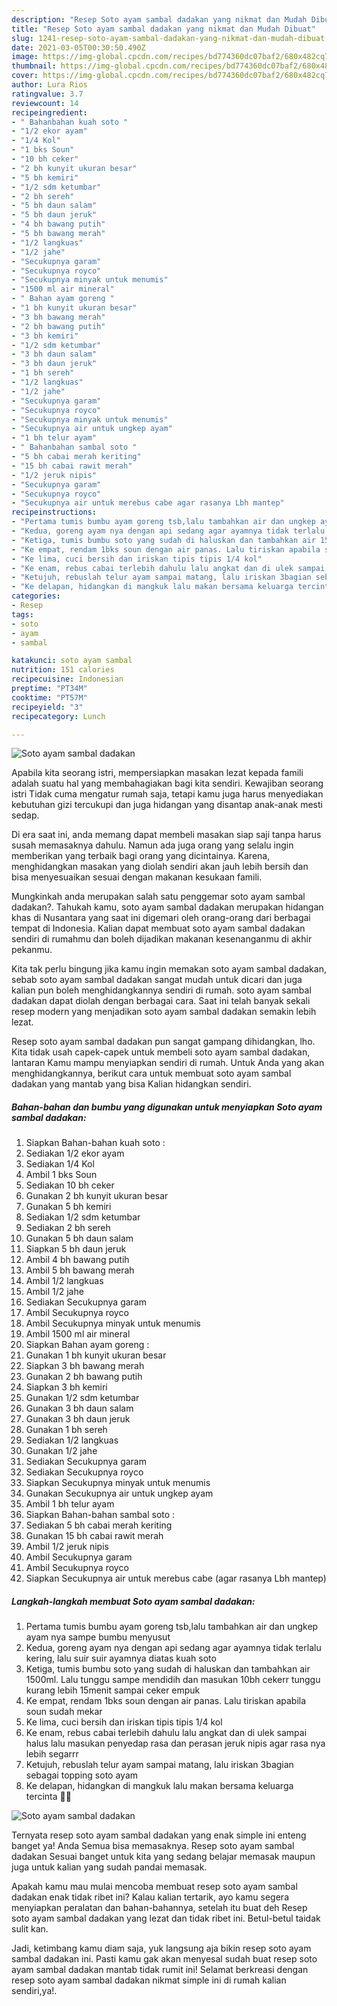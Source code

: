 ```yaml
---
description: "Resep Soto ayam sambal dadakan yang nikmat dan Mudah Dibuat"
title: "Resep Soto ayam sambal dadakan yang nikmat dan Mudah Dibuat"
slug: 1241-resep-soto-ayam-sambal-dadakan-yang-nikmat-dan-mudah-dibuat
date: 2021-03-05T00:30:50.490Z
image: https://img-global.cpcdn.com/recipes/bd774360dc07baf2/680x482cq70/soto-ayam-sambal-dadakan-foto-resep-utama.jpg
thumbnail: https://img-global.cpcdn.com/recipes/bd774360dc07baf2/680x482cq70/soto-ayam-sambal-dadakan-foto-resep-utama.jpg
cover: https://img-global.cpcdn.com/recipes/bd774360dc07baf2/680x482cq70/soto-ayam-sambal-dadakan-foto-resep-utama.jpg
author: Lura Rios
ratingvalue: 3.7
reviewcount: 14
recipeingredient:
- " Bahanbahan kuah soto "
- "1/2 ekor ayam"
- "1/4 Kol"
- "1 bks Soun"
- "10 bh ceker"
- "2 bh kunyit ukuran besar"
- "5 bh kemiri"
- "1/2 sdm ketumbar"
- "2 bh sereh"
- "5 bh daun salam"
- "5 bh daun jeruk"
- "4 bh bawang putih"
- "5 bh bawang merah"
- "1/2 langkuas"
- "1/2 jahe"
- "Secukupnya garam"
- "Secukupnya royco"
- "Secukupnya minyak untuk menumis"
- "1500 ml air mineral"
- " Bahan ayam goreng "
- "1 bh kunyit ukuran besar"
- "3 bh bawang merah"
- "2 bh bawang putih"
- "3 bh kemiri"
- "1/2 sdm ketumbar"
- "3 bh daun salam"
- "3 bh daun jeruk"
- "1 bh sereh"
- "1/2 langkuas"
- "1/2 jahe"
- "Secukupnya garam"
- "Secukupnya royco"
- "Secukupnya minyak untuk menumis"
- "Secukupnya air untuk ungkep ayam"
- "1 bh telur ayam"
- " Bahanbahan sambal soto "
- "5 bh cabai merah keriting"
- "15 bh cabai rawit merah"
- "1/2 jeruk nipis"
- "Secukupnya garam"
- "Secukupnya royco"
- "Secukupnya air untuk merebus cabe agar rasanya Lbh mantep"
recipeinstructions:
- "Pertama tumis bumbu ayam goreng tsb,lalu tambahkan air dan ungkep ayam nya sampe bumbu menyusut"
- "Kedua, goreng ayam nya dengan api sedang agar ayamnya tidak terlalu kering, lalu suir suir ayamnya diatas kuah soto"
- "Ketiga, tumis bumbu soto yang sudah di haluskan dan tambahkan air 1500ml. Lalu tunggu sampe mendidih dan masukan 10bh cekerr tunggu kurang lebih 15menit sampai ceker empuk"
- "Ke empat, rendam 1bks soun dengan air panas. Lalu tiriskan apabila soun sudah mekar"
- "Ke lima, cuci bersih dan iriskan tipis tipis 1/4 kol"
- "Ke enam, rebus cabai terlebih dahulu lalu angkat dan di ulek sampai halus lalu masukan penyedap rasa dan perasan jeruk nipis agar rasa nya lebih segarrr"
- "Ketujuh, rebuslah telur ayam sampai matang, lalu iriskan 3bagian sebagai topping soto ayam"
- "Ke delapan, hidangkan di mangkuk lalu makan bersama keluarga tercinta 🥰🤗"
categories:
- Resep
tags:
- soto
- ayam
- sambal

katakunci: soto ayam sambal 
nutrition: 151 calories
recipecuisine: Indonesian
preptime: "PT34M"
cooktime: "PT57M"
recipeyield: "3"
recipecategory: Lunch

---
```



![Soto ayam sambal dadakan](https://img-global.cpcdn.com/recipes/bd774360dc07baf2/680x482cq70/soto-ayam-sambal-dadakan-foto-resep-utama.jpg)

Apabila kita seorang istri, mempersiapkan masakan lezat kepada famili adalah suatu hal yang membahagiakan bagi kita sendiri. Kewajiban seorang istri Tidak cuma mengatur rumah saja, tetapi kamu juga harus menyediakan kebutuhan gizi tercukupi dan juga hidangan yang disantap anak-anak mesti sedap.

Di era  saat ini, anda memang dapat membeli masakan siap saji tanpa harus susah memasaknya dahulu. Namun ada juga orang yang selalu ingin memberikan yang terbaik bagi orang yang dicintainya. Karena, menghidangkan masakan yang diolah sendiri akan jauh lebih bersih dan bisa menyesuaikan sesuai dengan makanan kesukaan famili. 



Mungkinkah anda merupakan salah satu penggemar soto ayam sambal dadakan?. Tahukah kamu, soto ayam sambal dadakan merupakan hidangan khas di Nusantara yang saat ini digemari oleh orang-orang dari berbagai tempat di Indonesia. Kalian dapat membuat soto ayam sambal dadakan sendiri di rumahmu dan boleh dijadikan makanan kesenanganmu di akhir pekanmu.

Kita tak perlu bingung jika kamu ingin memakan soto ayam sambal dadakan, sebab soto ayam sambal dadakan sangat mudah untuk dicari dan juga kalian pun boleh menghidangkannya sendiri di rumah. soto ayam sambal dadakan dapat diolah dengan berbagai cara. Saat ini telah banyak sekali resep modern yang menjadikan soto ayam sambal dadakan semakin lebih lezat.

Resep soto ayam sambal dadakan pun sangat gampang dihidangkan, lho. Kita tidak usah capek-capek untuk membeli soto ayam sambal dadakan, lantaran Kamu mampu menyiapkan sendiri di rumah. Untuk Anda yang akan menghidangkannya, berikut cara untuk membuat soto ayam sambal dadakan yang mantab yang bisa Kalian hidangkan sendiri.

<!--inarticleads1-->

##### Bahan-bahan dan bumbu yang digunakan untuk menyiapkan Soto ayam sambal dadakan:

1. Siapkan  Bahan-bahan kuah soto :
1. Sediakan 1/2 ekor ayam
1. Sediakan 1/4 Kol
1. Ambil 1 bks Soun
1. Sediakan 10 bh ceker
1. Gunakan 2 bh kunyit ukuran besar
1. Gunakan 5 bh kemiri
1. Sediakan 1/2 sdm ketumbar
1. Sediakan 2 bh sereh
1. Gunakan 5 bh daun salam
1. Siapkan 5 bh daun jeruk
1. Ambil 4 bh bawang putih
1. Ambil 5 bh bawang merah
1. Ambil 1/2 langkuas
1. Ambil 1/2 jahe
1. Sediakan Secukupnya garam
1. Ambil Secukupnya royco
1. Ambil Secukupnya minyak untuk menumis
1. Ambil 1500 ml air mineral
1. Siapkan  Bahan ayam goreng :
1. Gunakan 1 bh kunyit ukuran besar
1. Siapkan 3 bh bawang merah
1. Gunakan 2 bh bawang putih
1. Siapkan 3 bh kemiri
1. Gunakan 1/2 sdm ketumbar
1. Gunakan 3 bh daun salam
1. Gunakan 3 bh daun jeruk
1. Gunakan 1 bh sereh
1. Sediakan 1/2 langkuas
1. Gunakan 1/2 jahe
1. Sediakan Secukupnya garam
1. Sediakan Secukupnya royco
1. Siapkan Secukupnya minyak untuk menumis
1. Gunakan Secukupnya air untuk ungkep ayam
1. Ambil 1 bh telur ayam
1. Siapkan  Bahan-bahan sambal soto :
1. Sediakan 5 bh cabai merah keriting
1. Gunakan 15 bh cabai rawit merah
1. Ambil 1/2 jeruk nipis
1. Ambil Secukupnya garam
1. Ambil Secukupnya royco
1. Siapkan Secukupnya air untuk merebus cabe (agar rasanya Lbh mantep)




<!--inarticleads2-->

##### Langkah-langkah membuat Soto ayam sambal dadakan:

1. Pertama tumis bumbu ayam goreng tsb,lalu tambahkan air dan ungkep ayam nya sampe bumbu menyusut
1. Kedua, goreng ayam nya dengan api sedang agar ayamnya tidak terlalu kering, lalu suir suir ayamnya diatas kuah soto
1. Ketiga, tumis bumbu soto yang sudah di haluskan dan tambahkan air 1500ml. Lalu tunggu sampe mendidih dan masukan 10bh cekerr tunggu kurang lebih 15menit sampai ceker empuk
1. Ke empat, rendam 1bks soun dengan air panas. Lalu tiriskan apabila soun sudah mekar
1. Ke lima, cuci bersih dan iriskan tipis tipis 1/4 kol
1. Ke enam, rebus cabai terlebih dahulu lalu angkat dan di ulek sampai halus lalu masukan penyedap rasa dan perasan jeruk nipis agar rasa nya lebih segarrr
1. Ketujuh, rebuslah telur ayam sampai matang, lalu iriskan 3bagian sebagai topping soto ayam
1. Ke delapan, hidangkan di mangkuk lalu makan bersama keluarga tercinta 🥰🤗
<img src="//assets-global.cpcdn.com/assets/icons/button_play-2c75c40dde080a61004c1f40b05d8f140eaff45d7e9e6481dc71c63d2e7c4909.png" alt="Soto ayam sambal dadakan">



Ternyata resep soto ayam sambal dadakan yang enak simple ini enteng banget ya! Anda Semua bisa memasaknya. Resep soto ayam sambal dadakan Sesuai banget untuk kita yang sedang belajar memasak maupun juga untuk kalian yang sudah pandai memasak.

Apakah kamu mau mulai mencoba membuat resep soto ayam sambal dadakan enak tidak ribet ini? Kalau kalian tertarik, ayo kamu segera menyiapkan peralatan dan bahan-bahannya, setelah itu buat deh Resep soto ayam sambal dadakan yang lezat dan tidak ribet ini. Betul-betul taidak sulit kan. 

Jadi, ketimbang kamu diam saja, yuk langsung aja bikin resep soto ayam sambal dadakan ini. Pasti kamu gak akan menyesal sudah buat resep soto ayam sambal dadakan mantab tidak rumit ini! Selamat berkreasi dengan resep soto ayam sambal dadakan nikmat simple ini di rumah kalian sendiri,ya!.

